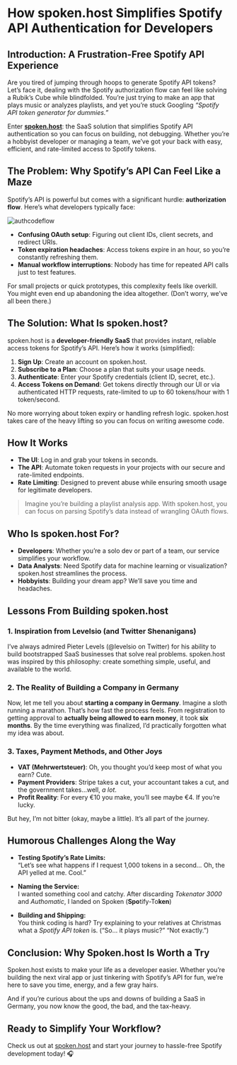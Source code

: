 # How spoken.host Simplifies Spotify API Authentication for Developers

## Introduction: A Frustration-Free Spotify API Experience
Are you tired of jumping through hoops to generate Spotify API tokens? Let’s face it, dealing with the Spotify authorization flow can feel like solving a Rubik’s Cube while blindfolded. You’re just trying to make an app that plays music or analyzes playlists, and yet you’re stuck Googling *“Spotify API token generator for dummies.”*

Enter **[spoken.host](https://spoken.host)**: the SaaS solution that simplifies Spotify API authentication so you can focus on building, not debugging. Whether you’re a hobbyist developer or managing a team, we’ve got your back with easy, efficient, and rate-limited access to Spotify tokens.

## The Problem: Why Spotify’s API Can Feel Like a Maze
Spotify’s API is powerful but comes with a significant hurdle: **authorization flow**. Here’s what developers typically face:  

![authcodeflow](https://github.com/user-attachments/assets/07f0d1cd-2d6b-4f04-a509-8cf90531ec4a)

- **Confusing OAuth setup**: Figuring out client IDs, client secrets, and redirect URIs.
- **Token expiration headaches**: Access tokens expire in an hour, so you’re constantly refreshing them.
- **Manual workflow interruptions**: Nobody has time for repeated API calls just to test features.

For small projects or quick prototypes, this complexity feels like overkill. You might even end up abandoning the idea altogether. (Don’t worry, we’ve all been there.)

## The Solution: What Is spoken.host?
spoken.host is a **developer-friendly SaaS** that provides instant, reliable access tokens for Spotify’s API. Here’s how it works (simplified):
1. **Sign Up**: Create an account on spoken.host.  
2. **Subscribe to a Plan**: Choose a plan that suits your usage needs.
3. **Authenticate**: Enter your Spotify credentials (client ID, secret, etc.).  
4. **Access Tokens on Demand**: Get tokens directly through our UI or via authenticated HTTP requests, rate-limited to up to 60 tokens/hour with 1 token/second.

No more worrying about token expiry or handling refresh logic. spoken.host takes care of the heavy lifting so you can focus on writing awesome code.

## How It Works
- **The UI**: Log in and grab your tokens in seconds.  
- **The API**: Automate token requests in your projects with our secure and rate-limited endpoints.  
- **Rate Limiting**: Designed to prevent abuse while ensuring smooth usage for legitimate developers.  

> Imagine you’re building a playlist analysis app. With spoken.host, you can focus on parsing Spotify’s data instead of wrangling OAuth flows.

## Who Is spoken.host For?
- **Developers**: Whether you’re a solo dev or part of a team, our service simplifies your workflow.  
- **Data Analysts**: Need Spotify data for machine learning or visualization? spoken.host streamlines the process.  
- **Hobbyists**: Building your dream app? We’ll save you time and headaches.  

## Lessons From Building spoken.host

### 1. Inspiration from Levelsio (and Twitter Shenanigans)
I’ve always admired Pieter Levels (@levelsio on Twitter) for his ability to build bootstrapped SaaS businesses that solve real problems. spoken.host was inspired by this philosophy: create something simple, useful, and available to the world.

### 2. The Reality of Building a Company in Germany
Now, let me tell you about **starting a company in Germany**. Imagine a sloth running a marathon. That’s how fast the process feels. From registration to getting approval to **actually being allowed to earn money**, it took **six months**. By the time everything was finalized, I’d practically forgotten what my idea was about.

### 3. Taxes, Payment Methods, and Other Joys
- **VAT (Mehrwertsteuer)**: Oh, you thought you’d keep most of what you earn? Cute.  
- **Payment Providers**: Stripe takes a cut, your accountant takes a cut, and the government takes…well, *a lot*.  
- **Profit Reality**: For every €10 you make, you’ll see maybe €4. If you’re lucky.  

But hey, I’m not bitter (okay, maybe a little). It’s all part of the journey.

## Humorous Challenges Along the Way
- **Testing Spotify’s Rate Limits:**  
  “Let’s see what happens if I request 1,000 tokens in a second… Oh, the API yelled at me. Cool.”  

- **Naming the Service:**  
  I wanted something cool and catchy. After discarding *Tokenator 3000* and *Authomatic*, I landed on Spoken (**Spo**tify-To**ken**)

- **Building and Shipping:**  
  You think coding is hard? Try explaining to your relatives at Christmas what a *Spotify API token* is. (“So… it plays music?” “Not exactly.”)

## Conclusion: Why Spoken.host Is Worth a Try
Spoken.host exists to make your life as a developer easier. Whether you’re building the next viral app or just tinkering with Spotify’s API for fun, we’re here to save you time, energy, and a few gray hairs.

And if you’re curious about the ups and downs of building a SaaS in Germany, you now know the good, the bad, and the tax-heavy.

## Ready to Simplify Your Workflow?
Check us out at [spoken.host](https://spoken.host) and start your journey to hassle-free Spotify development today! 🎧
